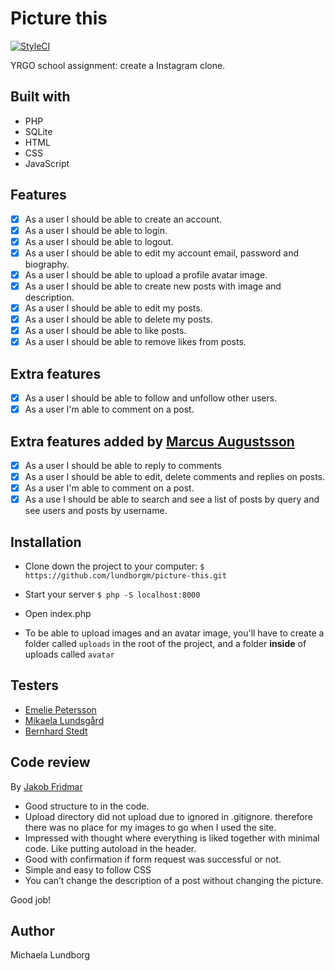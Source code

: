 # Picture this

[![StyleCI](https://github.styleci.io/repos/227308392/shield?branch=master)](https://github.styleci.io/repos/227308392)

YRGO school assignment: create a Instagram clone.

## Built with

* PHP
* SQLite
* HTML
* CSS
* JavaScript

## Features

- [x] As a user I should be able to create an account.
- [x] As a user I should be able to login.
- [x] As a user I should be able to logout.
- [x] As a user I should be able to edit my account email, password and biography.
- [x] As a user I should be able to upload a profile avatar image.
- [x] As a user I should be able to create new posts with image and description.
- [x] As a user I should be able to edit my posts.
- [x] As a user I should be able to delete my posts.
- [x] As a user I should be able to like posts.
- [x] As a user I should be able to remove likes from posts.

## Extra features

- [x] As a user I should be able to follow and unfollow other users.
- [x] As a user I'm able to comment on a post.

## Extra features added by [Marcus Augustsson](https://github.com/MarcusIsCode)

- [x] As a user I should be able to reply to comments
- [x] As a user I should be able to edit, delete comments and replies on posts. 
- [x] As a user I'm able to comment on a post.
- [x] As a use I should be able to search and see a list of posts by query and see users and posts by username.

## Installation

* Clone down the project to your computer: ```$ https://github.com/lundborgm/picture-this.git```

* Start your server ```$ php -S localhost:8000```

* Open index.php

* To be able to upload images and an avatar image, you'll have to create a folder called ```uploads``` in the root of the project, and a folder **inside** of uploads called ```avatar```


## Testers

* [Emelie Petersson](https://github.com/emeliepetersson)
* [Mikaela Lundsgård](https://github.com/mikaelaalu)
* [Bernhard Stedt](https://github.com/Vehx)

## Code review

By [Jakob Fridmar](https://github.com/JakobClausen)

* Good structure to in the code. 
* Upload directory did not upload due to ignored in .gitignore. therefore there was no place for my images to go when I used the site.
* Impressed with thought where everything is liked together with minimal code. Like putting autoload in the header. 
* Good with confirmation if form request was successful or not. 
* Simple and easy to follow CSS
* You can’t change the description of a post without changing the picture. 

Good job!

## Author

Michaela Lundborg
